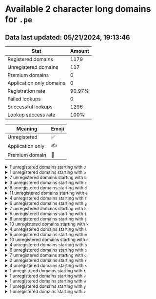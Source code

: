 # Available 2 character long domains for `.pe`

## Data last updated: 05/21/2024, 19:13:46

|Stat|Amount|
|--|--|
|Registered domains|1179|
|Unregistered domains|117|
|Premium domains|0|
|Application only domains|0|
|Registration rate|90.97%|
|Failed lookups|0|
|Successful lookups|1296|
|Lookup success rate|100%|


|Meaning|Emoji|
|--|--|
|Unregistered|:white_check_mark:|
|Application only|:writing_hand:|
|Premium domain|:gem:|

<details>
<summary>1 unregistered domains starting with <bold><code>3</code></bold></summary>

|Type|Domain|
|--|--|
|:white_check_mark:|`31.pe`|
</details>
<details>
<summary>1 unregistered domains starting with <bold><code>a</code></bold></summary>

|Type|Domain|
|--|--|
|:white_check_mark:|`a3.pe`|
</details>
<details>
<summary>7 unregistered domains starting with <bold><code>b</code></bold></summary>

|Type|Domain|
|--|--|
|:white_check_mark:|`b1.pe`|
|:white_check_mark:|`b2.pe`|
|:white_check_mark:|`b6.pe`|
|:white_check_mark:|`bg.pe`|
|:white_check_mark:|`bp.pe`|
|:white_check_mark:|`bt.pe`|
|:white_check_mark:|`bu.pe`|
</details>
<details>
<summary>3 unregistered domains starting with <bold><code>c</code></bold></summary>

|Type|Domain|
|--|--|
|:white_check_mark:|`ca.pe`|
|:white_check_mark:|`cb.pe`|
|:white_check_mark:|`cu.pe`|
</details>
<details>
<summary>6 unregistered domains starting with <bold><code>d</code></bold></summary>

|Type|Domain|
|--|--|
|:white_check_mark:|`db.pe`|
|:white_check_mark:|`dl.pe`|
|:white_check_mark:|`dm.pe`|
|:white_check_mark:|`ds.pe`|
|:white_check_mark:|`du.pe`|
|:white_check_mark:|`dv.pe`|
</details>
<details>
<summary>11 unregistered domains starting with <bold><code>e</code></bold></summary>

|Type|Domain|
|--|--|
|:white_check_mark:|`e6.pe`|
|:white_check_mark:|`ec.pe`|
|:white_check_mark:|`ei.pe`|
|:white_check_mark:|`ej.pe`|
|:white_check_mark:|`ek.pe`|
|:white_check_mark:|`er.pe`|
|:white_check_mark:|`es.pe`|
|:white_check_mark:|`et.pe`|
|:white_check_mark:|`ex.pe`|
|:white_check_mark:|`ey.pe`|
|:white_check_mark:|`ez.pe`|
</details>
<details>
<summary>4 unregistered domains starting with <bold><code>f</code></bold></summary>

|Type|Domain|
|--|--|
|:white_check_mark:|`f3.pe`|
|:white_check_mark:|`fp.pe`|
|:white_check_mark:|`fq.pe`|
|:white_check_mark:|`fx.pe`|
</details>
<details>
<summary>6 unregistered domains starting with <bold><code>g</code></bold></summary>

|Type|Domain|
|--|--|
|:white_check_mark:|`g0.pe`|
|:white_check_mark:|`g1.pe`|
|:white_check_mark:|`g7.pe`|
|:white_check_mark:|`gb.pe`|
|:white_check_mark:|`go.pe`|
|:white_check_mark:|`gt.pe`|
</details>
<details>
<summary>7 unregistered domains starting with <bold><code>h</code></bold></summary>

|Type|Domain|
|--|--|
|:white_check_mark:|`h7.pe`|
|:white_check_mark:|`ha.pe`|
|:white_check_mark:|`hg.pe`|
|:white_check_mark:|`hn.pe`|
|:white_check_mark:|`ht.pe`|
|:white_check_mark:|`hu.pe`|
|:white_check_mark:|`hv.pe`|
</details>
<details>
<summary>5 unregistered domains starting with <bold><code>i</code></bold></summary>

|Type|Domain|
|--|--|
|:white_check_mark:|`i5.pe`|
|:white_check_mark:|`i7.pe`|
|:white_check_mark:|`i8.pe`|
|:white_check_mark:|`io.pe`|
|:white_check_mark:|`ix.pe`|
</details>
<details>
<summary>8 unregistered domains starting with <bold><code>j</code></bold></summary>

|Type|Domain|
|--|--|
|:white_check_mark:|`j7.pe`|
|:white_check_mark:|`jc.pe`|
|:white_check_mark:|`jj.pe`|
|:white_check_mark:|`jm.pe`|
|:white_check_mark:|`jq.pe`|
|:white_check_mark:|`jr.pe`|
|:white_check_mark:|`jt.pe`|
|:white_check_mark:|`jz.pe`|
</details>
<details>
<summary>10 unregistered domains starting with <bold><code>k</code></bold></summary>

|Type|Domain|
|--|--|
|:white_check_mark:|`k6.pe`|
|:white_check_mark:|`kb.pe`|
|:white_check_mark:|`kc.pe`|
|:white_check_mark:|`kk.pe`|
|:white_check_mark:|`km.pe`|
|:white_check_mark:|`ko.pe`|
|:white_check_mark:|`kp.pe`|
|:white_check_mark:|`kq.pe`|
|:white_check_mark:|`kx.pe`|
|:white_check_mark:|`ky.pe`|
</details>
<details>
<summary>4 unregistered domains starting with <bold><code>l</code></bold></summary>

|Type|Domain|
|--|--|
|:white_check_mark:|`l6.pe`|
|:white_check_mark:|`lo.pe`|
|:white_check_mark:|`lx.pe`|
|:white_check_mark:|`ly.pe`|
</details>
<details>
<summary>6 unregistered domains starting with <bold><code>m</code></bold></summary>

|Type|Domain|
|--|--|
|:white_check_mark:|`m2.pe`|
|:white_check_mark:|`mg.pe`|
|:white_check_mark:|`mq.pe`|
|:white_check_mark:|`mr.pe`|
|:white_check_mark:|`ms.pe`|
|:white_check_mark:|`mt.pe`|
</details>
<details>
<summary>10 unregistered domains starting with <bold><code>n</code></bold></summary>

|Type|Domain|
|--|--|
|:white_check_mark:|`n2.pe`|
|:white_check_mark:|`n3.pe`|
|:white_check_mark:|`ne.pe`|
|:white_check_mark:|`ni.pe`|
|:white_check_mark:|`nj.pe`|
|:white_check_mark:|`nu.pe`|
|:white_check_mark:|`nv.pe`|
|:white_check_mark:|`nw.pe`|
|:white_check_mark:|`nx.pe`|
|:white_check_mark:|`ny.pe`|
</details>
<details>
<summary>4 unregistered domains starting with <bold><code>o</code></bold></summary>

|Type|Domain|
|--|--|
|:white_check_mark:|`o0.pe`|
|:white_check_mark:|`oj.pe`|
|:white_check_mark:|`oq.pe`|
|:white_check_mark:|`ow.pe`|
</details>
<details>
<summary>6 unregistered domains starting with <bold><code>p</code></bold></summary>

|Type|Domain|
|--|--|
|:white_check_mark:|`pe.pe`|
|:white_check_mark:|`ph.pe`|
|:white_check_mark:|`pl.pe`|
|:white_check_mark:|`pn.pe`|
|:white_check_mark:|`pt.pe`|
|:white_check_mark:|`px.pe`|
</details>
<details>
<summary>7 unregistered domains starting with <bold><code>q</code></bold></summary>

|Type|Domain|
|--|--|
|:white_check_mark:|`q5.pe`|
|:white_check_mark:|`q6.pe`|
|:white_check_mark:|`qb.pe`|
|:white_check_mark:|`qc.pe`|
|:white_check_mark:|`qd.pe`|
|:white_check_mark:|`qf.pe`|
|:white_check_mark:|`qo.pe`|
</details>
<details>
<summary>2 unregistered domains starting with <bold><code>r</code></bold></summary>

|Type|Domain|
|--|--|
|:white_check_mark:|`rq.pe`|
|:white_check_mark:|`rr.pe`|
</details>
<details>
<summary>4 unregistered domains starting with <bold><code>s</code></bold></summary>

|Type|Domain|
|--|--|
|:white_check_mark:|`se.pe`|
|:white_check_mark:|`sf.pe`|
|:white_check_mark:|`sg.pe`|
|:white_check_mark:|`sk.pe`|
</details>
<details>
<summary>1 unregistered domains starting with <bold><code>t</code></bold></summary>

|Type|Domain|
|--|--|
|:white_check_mark:|`tm.pe`|
</details>
<details>
<summary>1 unregistered domains starting with <bold><code>v</code></bold></summary>

|Type|Domain|
|--|--|
|:white_check_mark:|`v8.pe`|
</details>
<details>
<summary>1 unregistered domains starting with <bold><code>w</code></bold></summary>

|Type|Domain|
|--|--|
|:white_check_mark:|`w7.pe`|
</details>
<details>
<summary>1 unregistered domains starting with <bold><code>y</code></bold></summary>

|Type|Domain|
|--|--|
|:white_check_mark:|`y0.pe`|
</details>
<details>
<summary>1 unregistered domains starting with <bold><code>z</code></bold></summary>

|Type|Domain|
|--|--|
|:white_check_mark:|`zx.pe`|
</details>